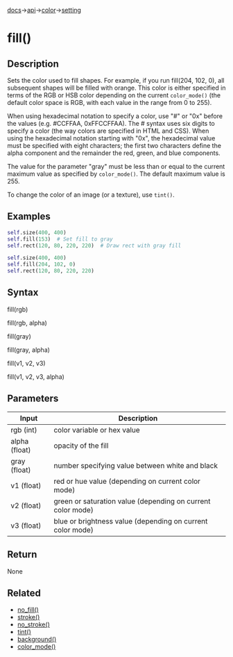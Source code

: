 [docs](/docs/)→[api](/docs/api)→[color](/docs/api/color/)→[setting](/docs/api/setting/)

# fill()

## Description

Sets the color used to fill shapes. For example, if you run fill(204, 102, 0), all subsequent shapes will be filled with orange. This color is either specified in terms of the RGB or HSB color depending on the current `color_mode()` (the default color space is RGB, with each value in the range from 0 to 255).

When using hexadecimal notation to specify a color, use "#" or "0x" before the values (e.g. #CCFFAA, 0xFFCCFFAA). The # syntax uses six digits to specify a color (the way colors are specified in HTML and CSS). When using the hexadecimal notation starting with "0x", the hexadecimal value must be specified with eight characters; the first two characters define the alpha component and the remainder the red, green, and blue components.

The value for the parameter "gray" must be less than or equal to the current maximum value as specified by `color_mode()`. The default maximum value is 255.

To change the color of an image (or a texture), use `tint()`.

## Examples

```py
self.size(400, 400)
self.fill(153)  # Set fill to gray
self.rect(120, 80, 220, 220)  # Draw rect with gray fill
```

```py
self.size(400, 400)
self.fill(204, 102, 0)
self.rect(120, 80, 220, 220)
```

## Syntax

fill(rgb)

fill(rgb, alpha)

fill(gray)

fill(gray, alpha)

fill(v1, v2, v3)

fill(v1, v2, v3, alpha)

## Parameters

| Input | Description |
|-------|-------------|
| rgb	(int) | color variable or hex value |
| alpha	(float)	| opacity of the fill |
| gray	(float)	| number specifying value between white and black |
| v1	(float)	| red or hue value (depending on current color mode) |
| v2	(float)	| green or saturation value (depending on current color mode) |
| v3	(float)	| blue or brightness value (depending on current color mode) |

## Return

None

## Related

- [no_fill()](/docs/api/color/setting/no_fill_.md)
- [stroke()](/docs/api/color/setting/stroke_.md)
- [no_stroke()](/docs/api/color/setting/no_stroke_.md)
- [tint()](/docs/api/color/setting/tint_.md)
- [background()](/docs/api/color/setting/background_.md)
- [color_mode()](/docs/api/color/setting/color_mode_.md)